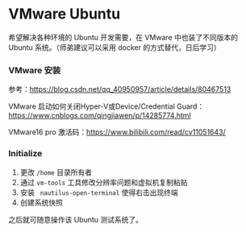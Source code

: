 # VMware Ubuntu

希望解决各种环境的 Ubuntu 开发需要，在 VMware 中也装了不同版本的 Ubuntu 系统。（师弟建议可以采用 docker 的方式替代，日后学习）

### VMware 安装

参考：https://blog.csdn.net/qq_40950957/article/details/80467513

VMware 启动如何关闭Hyper-V或Device/Credential Guard：https://www.cnblogs.com/qingjiawen/p/14285774.html

VMware16 pro 激活码：https://www.bilibili.com/read/cv11051643/



### Initialize

1. 更改 ```/home``` 目录所有者
2. 通过 ```vm-tools``` 工具修改分辨率问题和虚拟机复制粘贴
3. 安装 ``` nautilus-open-terminal``` 使得右击出现终端
4. 创建系统快照



之后就可随意操作该 Ubuntu 测试系统了。

